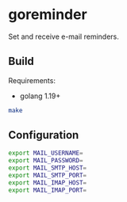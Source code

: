 # goreminder

Set and receive e-mail reminders.

## Build

Requirements:
- golang 1.19+

```bash
make
```

## Configuration

```bash
export MAIL_USERNAME=
export MAIL_PASSWORD=
export MAIL_SMTP_HOST=
export MAIL_SMTP_PORT=
export MAIL_IMAP_HOST=
export MAIL_IMAP_PORT=
```
